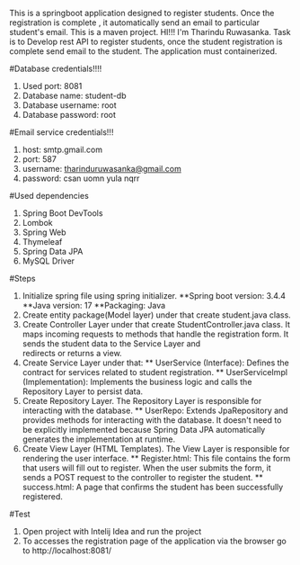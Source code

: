 This is a springboot application designed to register students. Once the registration is complete , it automatically send an email to particular student's email. This is a maven project. HI!!! I'm Tharindu Ruwasanka. Task is to Develop rest API to register students, once the student registration is complete send email to the student. The application must containerized.

#Database credentials!!!!
1. Used port: 8081
2. Database name: student-db
3. Database username: root
4. Database password: root

#Email service credentials!!!
1. host: smtp.gmail.com
2. port: 587
3. username: tharinduruwasanka@gmail.com
4. password: csan uomn yula nqrr

#Used dependencies
1. Spring Boot DevTools
2. Lombok
3. Spring Web
4. Thymeleaf
5. Spring Data JPA
6. MySQL Driver

#Steps
1. Initialize spring file using spring initializer. 
      **Spring boot version: 3.4.4
      **Java version: 17
      **Packaging: Java
2. Create entity package(Model layer) under that create student.java class.
3. Create Controller Layer under that create StudentController.java class. It maps incoming requests to methods that handle the registration form. It sends the student data to the Service Layer and   
   redirects or returns a view.
4. Create Service Layer under that:
   ** UserService (Interface): Defines the contract for services related to student registration.
   ** UserServiceImpl (Implementation): Implements the business logic and calls the Repository Layer to persist data.
5. Create Repository Layer. The Repository Layer is responsible for interacting with the database.
   ** UserRepo: Extends JpaRepository and provides methods for interacting with the database. It doesn't need to be explicitly implemented because Spring Data JPA automatically generates the implementation     at runtime.
6. Create View Layer (HTML Templates). The View Layer is responsible for rendering the user interface.
   ** Register.html: This file contains the form that users will fill out to register. When the user submits the form, it sends a POST request to the controller to register the student.
   ** success.html: A page that confirms the student has been successfully registered.
   
#Test
1. Open project with Intelij Idea and run the project
2. To accesses the registration page of the application via the browser go to http://localhost:8081/
